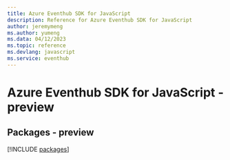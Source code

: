 ```yaml
---
title: Azure Eventhub SDK for JavaScript
description: Reference for Azure Eventhub SDK for JavaScript
author: jeremymeng
ms.author: yumeng
ms.data: 04/12/2023
ms.topic: reference
ms.devlang: javascript
ms.service: eventhub
---
```

# Azure Eventhub SDK for JavaScript - preview
## Packages - preview
[!INCLUDE [packages](eventhub-index.md)]